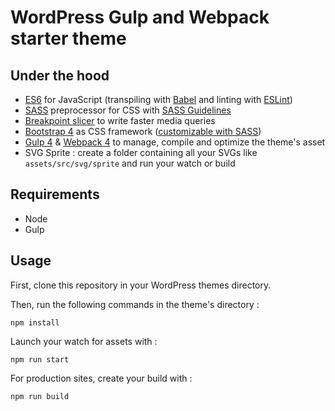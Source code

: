 # WordPress Gulp and Webpack starter theme

## Under the hood

- [ES6](https://github.com/lukehoban/es6features#readme) for JavaScript (transpiling with [Babel](https://babeljs.io/) and linting with [ESLint](https://eslint.org/))
- [SASS](http://sass-lang.com/) preprocessor for CSS with [SASS Guidelines](https://sass-guidelin.es/#the-7-1-pattern)
- [Breakpoint slicer](https://github.com/lolmaus/breakpoint-slicer/) to write faster media queries
- [Bootstrap 4](https://getbootstrap.com/docs/4.3/getting-started/introduction/) as CSS framework ([customizable with SASS](https://getbootstrap.com/docs/4.3/getting-started/theming/#variable-defaults))
- [Gulp 4](https://gulpjs.com/) & [Webpack 4](https://webpack.js.org/) to manage, compile and optimize the theme's asset
- SVG Sprite : create a folder containing all your SVGs like `assets/src/svg/sprite` and run your watch or build 

## Requirements

* Node
* Gulp

## Usage

First, clone this repository in your WordPress themes directory.

Then, run the following commands in the theme's directory :

	npm install

Launch your watch for assets with :

	npm run start
	
For production sites, create your build with :

	npm run build
